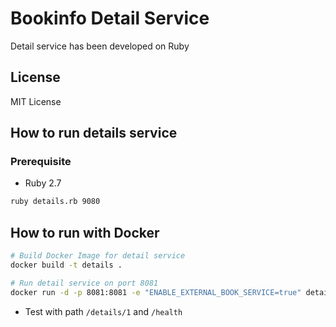 # Bookinfo Detail Service

Detail service has been developed on Ruby

## License

MIT License

## How to run details service

### Prerequisite

* Ruby 2.7

```bash
ruby details.rb 9080
```

## How to run with Docker
```bash
# Build Docker Image for detail service
docker build -t details .

# Run detail service on port 8081
docker run -d -p 8081:8081 -e "ENABLE_EXTERNAL_BOOK_SERVICE=true" details
```
* Test with path `/details/1` and `/health`
